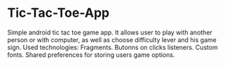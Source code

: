 # Tic-Tac-Toe-App
Simple android tic tac toe game app. It allows user to play with another person or with computer, as well as choose difficulty lever and his game sign.
Used technologies:
Fragments.
Butonns on clicks listeners.
Custom fonts.
Shared preferences for storing users game options.
